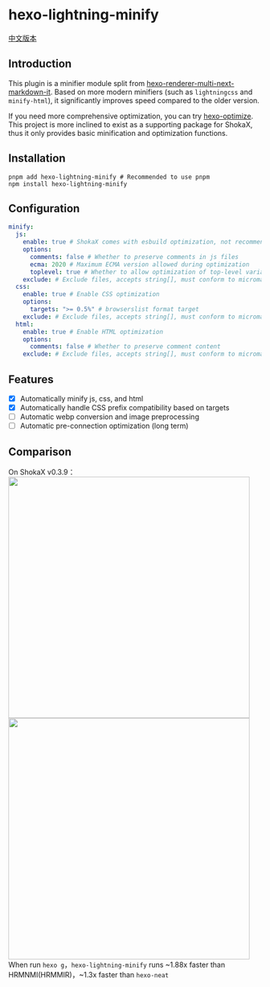 # hexo-lightning-minify
[中文版本](./README_cn.MD)
## Introduction
This plugin is a minifier module split from [hexo-renderer-multi-next-markdown-it](https://github.com/theme-shoka-x/hexo-renderer-multi-next-markdown-it).
Based on more modern minifiers (such as `lightningcss` and `minify-html`), it significantly improves speed compared to the older version.

If you need more comprehensive optimization, you can try [hexo-optimize](https://github.com/next-theme/hexo-optimize). This project is more inclined to exist as a supporting package for ShokaX, thus it only provides basic minification and optimization functions.

## Installation
```shell
pnpm add hexo-lightning-minify # Recommended to use pnpm
npm install hexo-lightning-minify
```

## Configuration
```yaml
minify:
  js:
    enable: true # ShokaX comes with esbuild optimization, not recommended to enable; recommended for other themes
    options:
      comments: false # Whether to preserve comments in js files
      ecma: 2020 # Maximum ECMA version allowed during optimization
      toplevel: true # Whether to allow optimization of top-level variables and functions
    exclude: # Exclude files, accepts string[], must conform to micromatch format
  css:
    enable: true # Enable CSS optimization
    options:
      targets: ">= 0.5%" # browserslist format target
    exclude: # Exclude files, accepts string[], must conform to micromatch format
  html:
    enable: true # Enable HTML optimization
    options:
      comments: false # Whether to preserve comment content
    exclude: # Exclude files, accepts string[], must conform to micromatch format
```
## Features
- [x] Automatically minify js, css, and html
- [x] Automatically handle CSS prefix compatibility based on targets
- [ ] Automatic webp conversion and image preprocessing
- [ ] Automatic pre-connection optimization (long term)

## Comparison
On ShokaX v0.3.9： \
<img src="https://github.com/theme-shoka-x/hexo-lightning-minify/assets/92242020/35a79034-28e2-461d-ac73-e74745b92f4d" width="480px">
<img src="https://github.com/theme-shoka-x/hexo-lightning-minify/assets/92242020/6a00aabd-c184-4488-ba12-5ad3bafb2848" width="480px">
<br>
When run `hexo g`，`hexo-lightning-minify` runs ~1.88x faster than HRMNMI(HRMMIR)，~1.3x faster than `hexo-neat`
